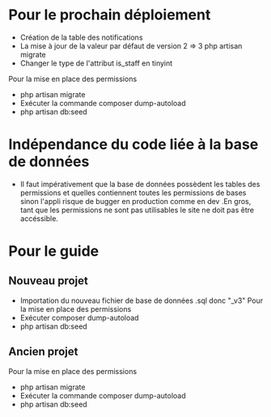 # Pour le prochain déploiement
- Création de la table des notifications 
- La mise à jour de la valeur par défaut de version 2 => 3
php artisan migrate
- Changer le type de l'attribut is_staff en tinyint

Pour la mise en place des permissions
- php artisan migrate
- Exécuter la commande composer dump-autoload
- php artisan db:seed

# Indépendance du code liée à la base de données
- Il faut impérativement que la base de données possèdent les tables des permissions et quelles contiennent toutes les permissions de bases sinon l'appli risque de bugger en production comme en dev .En gros, tant que les permissions ne sont pas utilisables le site ne doit pas être accéssible.
# Pour le guide

## Nouveau projet
- Importation du nouveau fichier de base de données .sql donc "_v3"
Pour la mise en place des permissions
- Exécuter composer dump-autoload
- php artisan db:seed 

## Ancien projet
Pour la mise en place des permissions
- php artisan migrate
- Exécuter la commande composer dump-autoload
- php artisan db:seed 